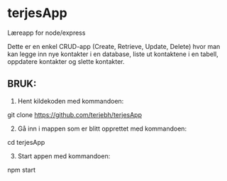 # terjesApp
Læreapp for node/express

Dette er en enkel CRUD-app (Create, Retrieve, Update, Delete) hvor man kan legge inn nye kontakter i en database, liste ut kontaktene i en tabell, oppdatere kontakter og slette kontakter.

## BRUK:

1. Hent kildekoden med kommandoen:

git clone https://github.com/terjebh/terjesApp

2. Gå inn i mappen som er blitt opprettet med kommandoen:

cd terjesApp

3. Start appen med kommandoen:

npm start





